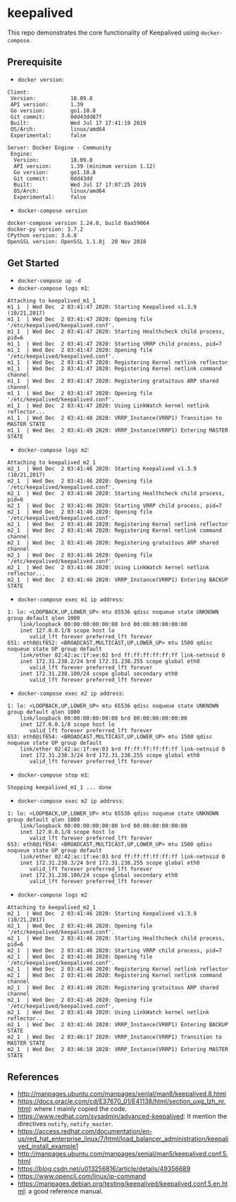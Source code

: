 # keepalived
This repo demonstrates the core functionality of Keepalived using `docker-compose`.

## Prerequisite
* `docker version`:
```
Client:
 Version:           18.09.8
 API version:       1.39
 Go version:        go1.10.8
 Git commit:        0dd43dd87f
 Built:             Wed Jul 17 17:41:19 2019
 OS/Arch:           linux/amd64
 Experimental:      false

Server: Docker Engine - Community
 Engine:
  Version:          18.09.8
  API version:      1.39 (minimum version 1.12)
  Go version:       go1.10.8
  Git commit:       0dd43dd
  Built:            Wed Jul 17 17:07:25 2019
  OS/Arch:          linux/amd64
  Experimental:     false
```
* `docker-compose version`
```
docker-compose version 1.24.0, build 0aa59064
docker-py version: 3.7.2
CPython version: 3.6.8
OpenSSL version: OpenSSL 1.1.0j  20 Nov 2018
```

## Get Started
* `docker-compose up -d`
* `docker-compose logs m1`:
```
Attaching to keepalived_m1_1
m1_1  | Wed Dec  2 03:41:47 2020: Starting Keepalived v1.3.9 (10/21,2017)
m1_1  | Wed Dec  2 03:41:47 2020: Opening file '/etc/keepalived/keepalived.conf'.
m1_1  | Wed Dec  2 03:41:47 2020: Starting Healthcheck child process, pid=6
m1_1  | Wed Dec  2 03:41:47 2020: Starting VRRP child process, pid=7
m1_1  | Wed Dec  2 03:41:47 2020: Opening file '/etc/keepalived/keepalived.conf'.
m1_1  | Wed Dec  2 03:41:47 2020: Registering Kernel netlink reflector
m1_1  | Wed Dec  2 03:41:47 2020: Registering Kernel netlink command channel
m1_1  | Wed Dec  2 03:41:47 2020: Registering gratuitous ARP shared channel
m1_1  | Wed Dec  2 03:41:47 2020: Opening file '/etc/keepalived/keepalived.conf'.
m1_1  | Wed Dec  2 03:41:47 2020: Using LinkWatch kernel netlink reflector...
m1_1  | Wed Dec  2 03:41:48 2020: VRRP_Instance(VRRP1) Transition to MASTER STATE
m1_1  | Wed Dec  2 03:41:49 2020: VRRP_Instance(VRRP1) Entering MASTER STATE
```
* `docker-compose logs m2`:
```
Attaching to keepalived_m2_1
m2_1  | Wed Dec  2 03:41:46 2020: Starting Keepalived v1.3.9 (10/21,2017)
m2_1  | Wed Dec  2 03:41:46 2020: Opening file '/etc/keepalived/keepalived.conf'.
m2_1  | Wed Dec  2 03:41:46 2020: Starting Healthcheck child process, pid=6
m2_1  | Wed Dec  2 03:41:46 2020: Starting VRRP child process, pid=7
m2_1  | Wed Dec  2 03:41:46 2020: Opening file '/etc/keepalived/keepalived.conf'.
m2_1  | Wed Dec  2 03:41:46 2020: Registering Kernel netlink reflector
m2_1  | Wed Dec  2 03:41:46 2020: Registering Kernel netlink command channel
m2_1  | Wed Dec  2 03:41:46 2020: Registering gratuitous ARP shared channel
m2_1  | Wed Dec  2 03:41:46 2020: Opening file '/etc/keepalived/keepalived.conf'.
m2_1  | Wed Dec  2 03:41:46 2020: Using LinkWatch kernel netlink reflector...
m2_1  | Wed Dec  2 03:41:46 2020: VRRP_Instance(VRRP1) Entering BACKUP STATE
```
* `docker-compose exec m1 ip address`:
```
1: lo: <LOOPBACK,UP,LOWER_UP> mtu 65536 qdisc noqueue state UNKNOWN group default qlen 1000
    link/loopback 00:00:00:00:00:00 brd 00:00:00:00:00:00
    inet 127.0.0.1/8 scope host lo
       valid_lft forever preferred_lft forever
651: eth0@if652: <BROADCAST,MULTICAST,UP,LOWER_UP> mtu 1500 qdisc noqueue state UP group default
    link/ether 02:42:ac:1f:ee:02 brd ff:ff:ff:ff:ff:ff link-netnsid 0
    inet 172.31.238.2/24 brd 172.31.238.255 scope global eth0
       valid_lft forever preferred_lft forever
    inet 172.31.238.100/24 scope global secondary eth0
       valid_lft forever preferred_lft forever
```
* `docker-compose exec m2 ip address`:
```
1: lo: <LOOPBACK,UP,LOWER_UP> mtu 65536 qdisc noqueue state UNKNOWN group default qlen 1000
    link/loopback 00:00:00:00:00:00 brd 00:00:00:00:00:00
    inet 127.0.0.1/8 scope host lo
       valid_lft forever preferred_lft forever
653: eth0@if654: <BROADCAST,MULTICAST,UP,LOWER_UP> mtu 1500 qdisc noqueue state UP group default
    link/ether 02:42:ac:1f:ee:03 brd ff:ff:ff:ff:ff:ff link-netnsid 0
    inet 172.31.238.3/24 brd 172.31.238.255 scope global eth0
       valid_lft forever preferred_lft forever
```
* `docker-compose stop m1`:
```
Stopping keepalived_m1_1 ... done
```
* `docker-compose exec m2 ip address`:
```
1: lo: <LOOPBACK,UP,LOWER_UP> mtu 65536 qdisc noqueue state UNKNOWN group default qlen 1000
    link/loopback 00:00:00:00:00:00 brd 00:00:00:00:00:00
    inet 127.0.0.1/8 scope host lo
       valid_lft forever preferred_lft forever
653: eth0@if654: <BROADCAST,MULTICAST,UP,LOWER_UP> mtu 1500 qdisc noqueue state UP group default
    link/ether 02:42:ac:1f:ee:03 brd ff:ff:ff:ff:ff:ff link-netnsid 0
    inet 172.31.238.3/24 brd 172.31.238.255 scope global eth0
       valid_lft forever preferred_lft forever
    inet 172.31.238.100/24 scope global secondary eth0
       valid_lft forever preferred_lft forever
```
* `docker-compose logs m2`
```
Attaching to keepalived_m2_1
m2_1  | Wed Dec  2 03:41:46 2020: Starting Keepalived v1.3.9 (10/21,2017)
m2_1  | Wed Dec  2 03:41:46 2020: Opening file '/etc/keepalived/keepalived.conf'.
m2_1  | Wed Dec  2 03:41:46 2020: Starting Healthcheck child process, pid=6
m2_1  | Wed Dec  2 03:41:46 2020: Starting VRRP child process, pid=7
m2_1  | Wed Dec  2 03:41:46 2020: Opening file '/etc/keepalived/keepalived.conf'.
m2_1  | Wed Dec  2 03:41:46 2020: Registering Kernel netlink reflector
m2_1  | Wed Dec  2 03:41:46 2020: Registering Kernel netlink command channel
m2_1  | Wed Dec  2 03:41:46 2020: Registering gratuitous ARP shared channel
m2_1  | Wed Dec  2 03:41:46 2020: Opening file '/etc/keepalived/keepalived.conf'.
m2_1  | Wed Dec  2 03:41:46 2020: Using LinkWatch kernel netlink reflector...
m2_1  | Wed Dec  2 03:41:46 2020: VRRP_Instance(VRRP1) Entering BACKUP STATE
m2_1  | Wed Dec  2 03:46:17 2020: VRRP_Instance(VRRP1) Transition to MASTER STATE
m2_1  | Wed Dec  2 03:46:18 2020: VRRP_Instance(VRRP1) Entering MASTER STATE
```

## References
* <http://manpages.ubuntu.com/manpages/xenial/man8/keepalived.8.html>
* <https://docs.oracle.com/cd/E37670_01/E41138/html/section_uxg_lzh_nr.html>: where I mainly copied the code.
* <https://www.redhat.com/sysadmin/advanced-keepalived>: It mention the directives `notify`, `notify_master`.
* <https://access.redhat.com/documentation/en-us/red_hat_enterprise_linux/7/html/load_balancer_administration/keepalived_install_example1>
* <http://manpages.ubuntu.com/manpages/xenial/man5/keepalived.conf.5.html>
* <https://blog.csdn.net/u013256816/article/details/49356689>
* <https://www.opencli.com/linux/ip-command>
* <https://manpages.debian.org/testing/keepalived/keepalived.conf.5.en.html>: a good reference manual.

